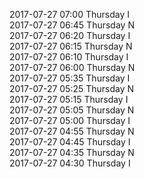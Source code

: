2017-07-27 07:00 Thursday  I  
2017-07-27 06:45 Thursday  N  
2017-07-27 06:20 Thursday  I  
2017-07-27 06:15 Thursday  N  
2017-07-27 06:10 Thursday  I  
2017-07-27 06:00 Thursday  N  
2017-07-27 05:35 Thursday  I  
2017-07-27 05:25 Thursday  N  
2017-07-27 05:15 Thursday  I  
2017-07-27 05:05 Thursday  N  
2017-07-27 05:00 Thursday  I  
2017-07-27 04:55 Thursday  N  
2017-07-27 04:45 Thursday  I  
2017-07-27 04:35 Thursday  N  
2017-07-27 04:30 Thursday  I  
